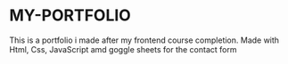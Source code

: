 # MY-PORTFOLIO
This is a portfolio i made after my frontend course completion.
Made with Html, Css, JavaScript amd goggle sheets for the contact form
